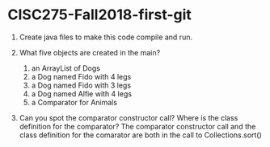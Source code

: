 # CISC275-Fall2018-first-git
1. Create java files to make this code compile and run.

2. What five objects are created in the main?
   	1. an ArrayList of Dogs
	2. a Dog named Fido with 4 legs
	3. a Dog named Fido with 3 legs
	4. a Dog named Alfie with 4 legs
	5. a Comparator for Animals

3. Can you spot the comparator constructor call? Where is the class definition for the comparator?
       The comparator constructor call and the class definition for the comarator are both in the call to Collections.sort()